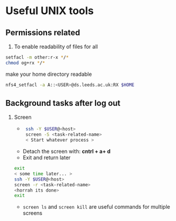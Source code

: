 # Useful UNIX tools

## Permissions related ##

1. To enable readability of files for all
```bash
setfacl -m other:r-x */*
chmod og+rx */*
```

make your home directory readable

```bash
nfs4_setfacl -a A::<USER>@ds.leeds.ac.uk:RX $HOME
```

## Background tasks after log out ##

1. Screen
   * ```bash
      ssh -Y $USER@<host>
      screen -S <task-related-name>
      < Start whatever process >
      ```
   * Detach the screen with: **cntrl + a+ d**
   * Exit and return later
   ```bash
   exit
   < some time later... >
   ssh -Y $USER@<host>
   screen -r <task-related-name>
   <horrah its done>
   exit  
   ```
   * `screen ls` and `screen kill` are useful commands for multiple screens

